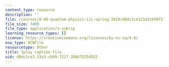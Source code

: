 ```yaml
---
content_type: resource
description: ''
file: /courses/8-06-quantum-physics-iii-spring-2018/d0dc1ce123a3cb997217380475254552_mas9avjieP0.srt
file_size: 7409
file_type: application/x-subrip
learning_resource_types: []
license: https://creativecommons.org/licenses/by-nc-sa/4.0/
ocw_type: OCWFile
resourcetype: Other
title: 3play caption file
uid: d0dc1ce1-23a3-cb99-7217-380475254552
---
```

